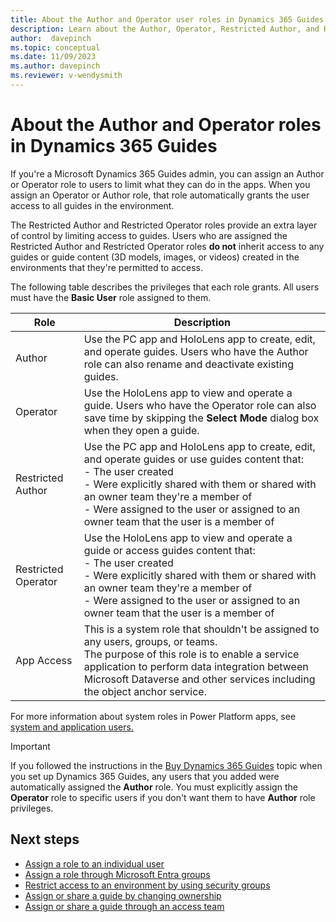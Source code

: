 ```yaml
---
title: About the Author and Operator user roles in Dynamics 365 Guides
description: Learn about the Author, Operator, Restricted Author, and Restricted Operator user roles in Dynamics 365 Guides
author:  davepinch
ms.topic: conceptual
ms.date: 11/09/2023
ms.author: davepinch
ms.reviewer: v-wendysmith
---
```


# About the Author and Operator roles in Dynamics 365 Guides

If you're a Microsoft Dynamics 365 Guides admin, you can assign an Author or Operator role to users to limit what they can do in the apps. When you assign an Operator or Author role, that role automatically grants the user access to all guides in the environment.

The Restricted Author and Restricted Operator roles provide an extra layer of control by limiting access to guides. Users who are assigned the Restricted Author and Restricted Operator roles **do not** inherit access to any guides or guide content (3D models, images, or videos) created in the environments that they're permitted to access.

The following table describes the privileges that each role grants. All users must have the **Basic User** role assigned to them.

| Role | Description |
|---|---|
| Author | Use the PC app and HoloLens app to create, edit, and operate guides. Users who have the Author role can also rename and deactivate existing guides. |
| Operator | Use the HoloLens app to view and operate a guide. Users who have the Operator role can also save time by skipping the **Select Mode** dialog box when they open a guide. |
|Restricted Author| Use the PC app and HoloLens app to create, edit, and operate guides or use guides content that:<br>- The user created<br>- Were explicitly shared with them or shared with an owner team they're a member of<br>- Were assigned to the user or assigned to an owner team that the user is a member of|
|Restricted Operator| Use the HoloLens app to view and operate a guide or access guides content that: <br>- The user created<br>- Were explicitly shared with them or shared with an owner team they're a member of<br>- Were assigned to the user or assigned to an owner team that the user is a member of |
|App Access|  This is a system role that shouldn't be assigned to any users, groups, or teams. <br> The purpose of this role is to enable a service application to perform data integration between Microsoft Dataverse and other services including the object anchor service. |

For more information about system roles in Power Platform apps, see [system and application users.](/power-platform/admin/system-application-users)

> [!IMPORTANT]
> If you followed the instructions in the [Buy Dynamics 365 Guides](buy-guides.md) topic when you set up Dynamics 365 Guides, any users that you added were automatically assigned the **Author** role. You must explicitly assign the **Operator** role to specific users if you don't want them to have **Author** role privileges.

## Next steps

- [Assign a role to an individual user](assign-role.md)
- [Assign a role through Microsoft Entra groups](admin-assign-role-groups.md)
- [Restrict access to an environment by using security groups](admin-security.md)
- [Assign or share a guide by changing ownership](admin-access-assign.md)
- [Assign or share a guide through an access team](admin-access-teams.md)
